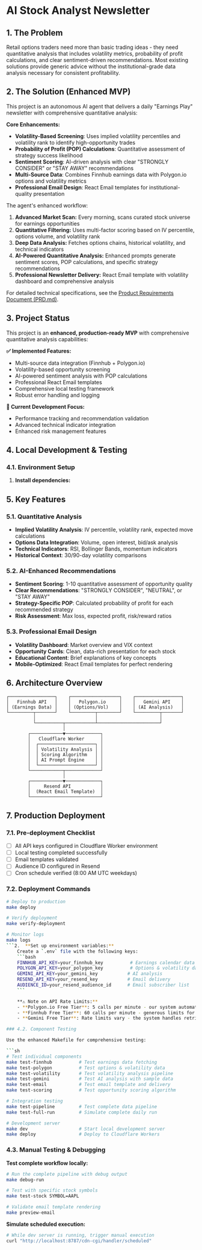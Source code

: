 # AI Stock Analyst Newsletter

## 1. The Problem

Retail options traders need more than basic trading ideas - they need quantitative analysis that includes volatility metrics, probability of profit calculations, and clear sentiment-driven recommendations. Most existing solutions provide generic advice without the institutional-grade data analysis necessary for consistent profitability.

## 2. The Solution (Enhanced MVP)

This project is an autonomous AI agent that delivers a daily "Earnings Play" newsletter with comprehensive quantitative analysis:

**Core Enhancements:**
- **Volatility-Based Screening**: Uses implied volatility percentiles and volatility rank to identify high-opportunity trades
- **Probability of Profit (POP) Calculations**: Quantitative assessment of strategy success likelihood
- **Sentiment Scoring**: AI-driven analysis with clear "STRONGLY CONSIDER" or "STAY AWAY" recommendations
- **Multi-Source Data**: Combines Finnhub earnings data with Polygon.io options and volatility metrics
- **Professional Email Design**: React Email templates for institutional-quality presentation

The agent's enhanced workflow:

1.  **Advanced Market Scan:** Every morning, scans curated stock universe for earnings opportunities
2.  **Quantitative Filtering:** Uses multi-factor scoring based on IV percentile, options volume, and volatility rank
3.  **Deep Data Analysis:** Fetches options chains, historical volatility, and technical indicators
4.  **AI-Powered Quantitative Analysis:** Enhanced prompts generate sentiment scores, POP calculations, and specific strategy recommendations
5.  **Professional Newsletter Delivery:** React Email template with volatility dashboard and comprehensive analysis

For detailed technical specifications, see the [Product Requirements Document (PRD.md)](PRD.md).

## 3. Project Status

This project is an **enhanced, production-ready MVP** with comprehensive quantitative analysis capabilities:

**✅ Implemented Features:**
- Multi-source data integration (Finnhub + Polygon.io)
- Volatility-based opportunity screening
- AI-powered sentiment analysis with POP calculations
- Professional React Email templates
- Comprehensive local testing framework
- Robust error handling and logging

**🔄 Current Development Focus:**
- Performance tracking and recommendation validation
- Advanced technical indicator integration
- Enhanced risk management features

## 4. Local Development & Testing

### 4.1. Environment Setup

1.  **Install dependencies:**
## 5. Key Features

### 5.1. Quantitative Analysis
- **Implied Volatility Analysis**: IV percentile, volatility rank, expected move calculations
- **Options Data Integration**: Volume, open interest, bid/ask analysis
- **Technical Indicators**: RSI, Bollinger Bands, momentum indicators
- **Historical Context**: 30/90-day volatility comparisons

### 5.2. AI-Enhanced Recommendations
- **Sentiment Scoring**: 1-10 quantitative assessment of opportunity quality  
- **Clear Recommendations**: "STRONGLY CONSIDER", "NEUTRAL", or "STAY AWAY"
- **Strategy-Specific POP**: Calculated probability of profit for each recommended strategy
- **Risk Assessment**: Max loss, expected profit, risk/reward ratios

### 5.3. Professional Email Design
- **Volatility Dashboard**: Market overview and VIX context
- **Opportunity Cards**: Clean, data-rich presentation for each stock
- **Educational Content**: Brief explanations of key concepts
- **Mobile-Optimized**: React Email templates for perfect rendering

## 6. Architecture Overview

```
┌─────────────────┐    ┌──────────────────┐    ┌─────────────────┐
│   Finnhub API   │    │   Polygon.io     │    │   Gemini API    │
│ (Earnings Data) │    │ (Options/Vol)    │    │ (AI Analysis)   │
└─────────┬───────┘    └─────────┬────────┘    └─────────┬───────┘
          │                      │                       │
          └──────────┬───────────┴───────────────────────┘
                     │
        ┌────────────▼─────────────┐
        │   Cloudflare Worker      │
        │  ┌─────────────────────┐ │
        │  │ Volatility Analysis │ │
        │  │ Scoring Algorithm   │ │  
        │  │ AI Prompt Engine    │ │
        │  └─────────────────────┘ │
        └────────────┬─────────────┘
                     │
        ┌────────────▼─────────────┐
        │     Resend API           │
        │  (React Email Template)  │
        └──────────────────────────┘
```

## 7. Production Deployment

### 7.1. Pre-deployment Checklist
- [ ] All API keys configured in Cloudflare Worker environment
- [ ] Local testing completed successfully  
- [ ] Email templates validated
- [ ] Audience ID configured in Resend
- [ ] Cron schedule verified (8:00 AM UTC weekdays)

### 7.2. Deployment Commands
```sh
# Deploy to production
make deploy

# Verify deployment  
make verify-deployment

# Monitor logs
make logs
```2.  **Set up environment variables:**
    Create a `.env` file with the following keys:
    ```bash
    FINNHUB_API_KEY=your_finnhub_key          # Earnings calendar data
    POLYGON_API_KEY=your_polygon_key          # Options & volatility data  
    GEMINI_API_KEY=your_gemini_key           # AI analysis
    RESEND_API_KEY=your_resend_key           # Email delivery
    AUDIENCE_ID=your_resend_audience_id      # Email subscriber list
    ```

    **⚠️ Note on API Rate Limits:**
    - **Polygon.io Free Tier**: 5 calls per minute - our system automatically manages this with intelligent batching and delays
    - **Finnhub Free Tier**: 60 calls per minute - generous limits for earnings data
    - **Gemini Free Tier**: Rate limits vary - the system handles retries and fallbacks

### 4.2. Component Testing

Use the enhanced Makefile for comprehensive testing:

```sh
# Test individual components
make test-finnhub          # Test earnings data fetching
make test-polygon          # Test options & volatility data
make test-volatility       # Test volatility analysis pipeline
make test-gemini           # Test AI analysis with sample data
make test-email            # Test email template and delivery
make test-scoring          # Test opportunity scoring algorithm

# Integration testing
make test-pipeline         # Test complete data pipeline
make test-full-run         # Simulate complete daily run

# Development server
make dev                   # Start local development server
make deploy                # Deploy to Cloudflare Workers
```

### 4.3. Manual Testing & Debugging

**Test complete workflow locally:**
```sh
# Run the complete pipeline with debug output
make debug-run

# Test with specific stock symbols
make test-stock SYMBOL=AAPL

# Validate email template rendering
make preview-email
```

**Simulate scheduled execution:**
```sh
# While dev server is running, trigger manual execution
curl "http://localhost:8787/cdn-cgi/handler/scheduled"
```
